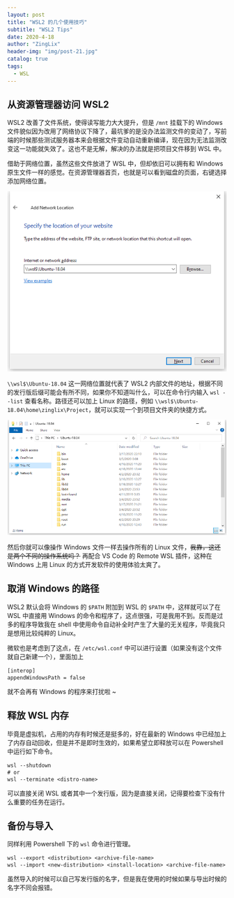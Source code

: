 ```yaml
---
layout: post
title: "WSL2 的几个使用技巧"
subtitle: "WSL2 Tips"
date: 2020-4-18
author: "ZingLix"
header-img: "img/post-21.jpg"
catalog: true
tags:
  - WSL
---
```


## 从资源管理器访问 WSL2

WSL2 改善了文件系统，使得读写能力大大提升，但是 `/mnt` 挂载下的 Windows 文件貌似因为改用了网络协议下降了，最坑爹的是没办法监测文件的变动了，写前端的时候那些测试服务器本来会根据文件变动自动重新编译，现在因为无法监测改变这一功能就失效了。这也不是无解，解决的办法就是把项目文件移到 WSL 中。

借助于网络位置，虽然这些文件放进了 WSL 中，但却依旧可以拥有和 Windows 原生文件一样的感觉。在资源管理器首页，也就是可以看到磁盘的页面，右键选择添加网络位置。

![](/img/in-post/WSL/2.png)

`\\wsl$\Ubuntu-18.04` 这一网络位置就代表了 WSL2 内部文件的地址，根据不同的发行版后缀可能会有所不同，如果你不知道叫什么，可以在命令行内输入 `wsl --list` 查看名称。路径还可以加上 Linux 的路径，例如 `\\wsl$\Ubuntu-18.04\home\zinglix\Project`，就可以实现一个到项目文件夹的快捷方式。

![](/img/in-post/WSL/3.png)

然后你就可以像操作 Windows 文件一样去操作所有的 Linux 文件，~~我靠，这还是两个不同的操作系统吗？~~ 再配合 VS Code 的 Remote WSL 插件，这种在 Windows 上用 Linux 的方式开发软件的使用体验太爽了。

## 取消 Windows 的路径

WSL2 默认会将 Windows 的 `$PATH` 附加到 WSL 的 `$PATH` 中，这样就可以了在 WSL 中直接用 Windows 的命令和程序了，这点很强，可是我用不到。反而是过多的程序导致我在 shell 中使用命令自动补全时产生了大量的无关程序，毕竟我只是想用比较纯粹的 Linux。

微软也是考虑到了这点，在 `/etc/wsl.conf` 中可以进行设置（如果没有这个文件就自己新建一个），里面加上

```
[interop]
appendWindowsPath = false
```

就不会再有 Windows 的程序来打扰啦 ~

## 释放 WSL 内存

毕竟是虚拟机，占用的内存有时候还是挺多的，好在最新的 Windows 中已经加上了内存自动回收，但是并不是即时生效的，如果希望立即释放可以在 Powershell 中运行如下命令。

```
wsl --shutdown
# or
wsl --terminate <distro-name>
```

可以直接关闭 WSL 或者其中一个发行版，因为是直接关闭，记得要检查下没有什么重要的任务在运行。

## 备份与导入

同样利用 Powershell 下的 `wsl` 命令进行管理。

```
wsl --export <distribution> <archive-file-name>
wsl --import <new-distribution> <install-location> <archive-file-name>
```

虽然导入的时候可以自己写发行版的名字，但是我在使用的时候如果与导出时候的名字不同会报错。